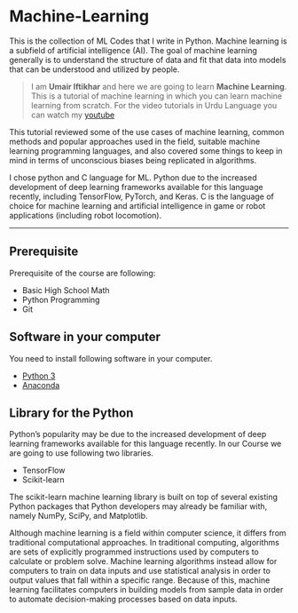 # Machine-Learning
This is the collection of ML Codes that I write in Python. Machine learning is a subfield of artificial intelligence (AI). The goal of machine learning generally is to understand the structure of data and fit that data into models that can be understood and utilized by people.

> I am **Umair Iftikhar** and here we are going to learn **Machine Learning**.
This is a tutorial of machine learning in which you can learn machine learning from scratch. For the video tutorials in Urdu Language you can watch my [youtube](https://youtube.com/umair-iftikhar) 

This tutorial reviewed some of the use cases of machine learning, common methods and popular approaches used in the field, suitable machine learning programming languages, and also covered some things to keep in mind in terms of unconscious biases being replicated in algorithms.

I chose python and C language for ML. Python due to the increased development of deep learning frameworks available for this language recently, including TensorFlow, PyTorch, and Keras. C is the language of choice for machine learning and artificial intelligence in game or robot applications (including robot locomotion).

***


## Prerequisite
Prerequisite of the course are following:
* Basic High School Math
* Python Programming
* Git

## Software in your computer
You need to install following software in your computer.
* [Python 3](https://python.org)
* [Anaconda](https://anaconda.org/)

## Library for the Python
Python’s popularity may be due to the increased development of deep learning frameworks available for this language recently. In our Course we are going to use following two libraries.
* TensorFlow
* Scikit-learn 

The scikit-learn machine learning library is built on top of several existing Python packages that Python developers may already be familiar with, namely NumPy, SciPy, and Matplotlib. 

Although machine learning is a field within computer science, it differs from traditional computational approaches. In traditional computing, algorithms are sets of explicitly programmed instructions used by computers to calculate or problem solve. Machine learning algorithms instead allow for computers to train on data inputs and use statistical analysis in order to output values that fall within a specific range. Because of this, machine learning facilitates computers in building models from sample data in order to automate decision-making processes based on data inputs. 
